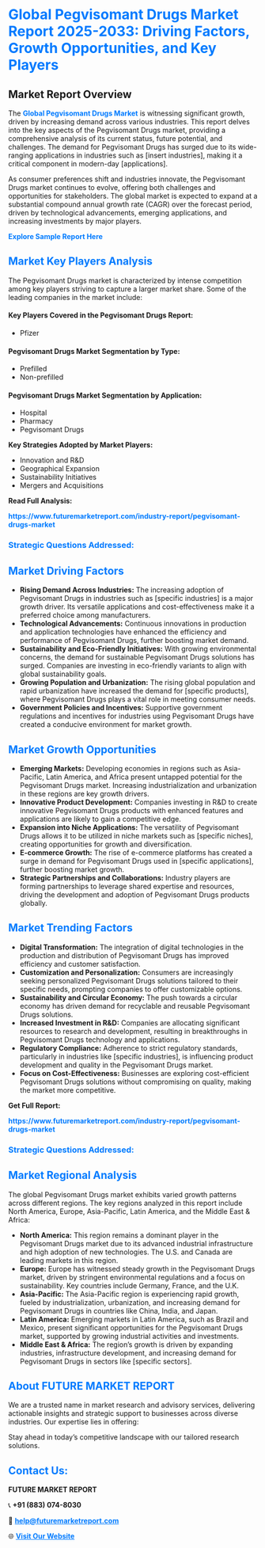 <h1 style="color: #007BFF;">Global Pegvisomant Drugs Market Report 2025-2033: Driving Factors, Growth Opportunities, and Key Players</h1>

<section id="overview">
<h2>Market Report Overview</h2>
<p>The <a href="https://www.futuremarketreport.com/industry-report/pegvisomant-drugs-market" style="color: #007BFF; text-decoration: none;"><strong>Global Pegvisomant Drugs Market</strong></a> is witnessing significant growth, driven by increasing demand across various industries. This report delves into the key aspects of the Pegvisomant Drugs market, providing a comprehensive analysis of its current status, future potential, and challenges. The demand for Pegvisomant Drugs has surged due to its wide-ranging applications in industries such as [insert industries], making it a critical component in modern-day [applications].</p>
<p>As consumer preferences shift and industries innovate, the Pegvisomant Drugs market continues to evolve, offering both challenges and opportunities for stakeholders. The global market is expected to expand at a substantial compound annual growth rate (CAGR) over the forecast period, driven by technological advancements, emerging applications, and increasing investments by major players.</p>
</section>

<section id="overview">
<p><a href="https://www.futuremarketreport.com/request-sample/reportId=122708" style="color: #007BFF; text-decoration: none;"><strong>Explore Sample Report Here</strong></a></p>
</section>

<section id="key-players">
<h2 style="color: #007BFF;">Market Key Players Analysis</h2>
<p>The Pegvisomant Drugs market is characterized by intense competition among key players striving to capture a larger market share. Some of the leading companies in the market include:</p>
<h4>Key Players Covered in the Pegvisomant Drugs Report:</h4>
<ul><li>Pfizer</li></ul>
<h4>Pegvisomant Drugs Market Segmentation by Type:</h4>
<ul><li>Prefilled</li><li>Non-prefilled</li></ul>

<h4>Pegvisomant Drugs Market Segmentation by Application:</h4>
<ul><li>Hospital</li><li>Pharmacy</li><li>Pegvisomant Drugs</li></ul>
<p><strong>Key Strategies Adopted by Market Players:</strong></p>
<ul>
<li>Innovation and R&D</li>
<li>Geographical Expansion</li>
<li>Sustainability Initiatives</li>
<li>Mergers and Acquisitions</li>
</ul>
</section>

<section>
<p><strong>Read Full Analysis: </strong></p><a href="https://www.futuremarketreport.com/industry-report/pegvisomant-drugs-market" style="color: #007BFF; text-decoration: none;"><strong>https://www.futuremarketreport.com/industry-report/pegvisomant-drugs-market</strong></a>
<h3 style="color: #007BFF;">Strategic Questions Addressed:</h3>
</section>

<section id="driving-factors">
<h2 style="color: #007BFF;">Market Driving Factors</h2>
<ul>
<li><strong>Rising Demand Across Industries:</strong> The increasing adoption of Pegvisomant Drugs in industries such as [specific industries] is a major growth driver. Its versatile applications and cost-effectiveness make it a preferred choice among manufacturers.</li>
<li><strong>Technological Advancements:</strong> Continuous innovations in production and application technologies have enhanced the efficiency and performance of Pegvisomant Drugs, further boosting market demand.</li>
<li><strong>Sustainability and Eco-Friendly Initiatives:</strong> With growing environmental concerns, the demand for sustainable Pegvisomant Drugs solutions has surged. Companies are investing in eco-friendly variants to align with global sustainability goals.</li>
<li><strong>Growing Population and Urbanization:</strong> The rising global population and rapid urbanization have increased the demand for [specific products], where Pegvisomant Drugs plays a vital role in meeting consumer needs.</li>
<li><strong>Government Policies and Incentives:</strong> Supportive government regulations and incentives for industries using Pegvisomant Drugs have created a conducive environment for market growth.</li>
</ul>
</section>

<section id="growth-opportunities">
<h2 style="color: #007BFF;">Market Growth Opportunities</h2>
<ul>
<li><strong>Emerging Markets:</strong> Developing economies in regions such as Asia-Pacific, Latin America, and Africa present untapped potential for the Pegvisomant Drugs market. Increasing industrialization and urbanization in these regions are key growth drivers.</li>
<li><strong>Innovative Product Development:</strong> Companies investing in R&D to create innovative Pegvisomant Drugs products with enhanced features and applications are likely to gain a competitive edge.</li>
<li><strong>Expansion into Niche Applications:</strong> The versatility of Pegvisomant Drugs allows it to be utilized in niche markets such as [specific niches], creating opportunities for growth and diversification.</li>
<li><strong>E-commerce Growth:</strong> The rise of e-commerce platforms has created a surge in demand for Pegvisomant Drugs used in [specific applications], further boosting market growth.</li>
<li><strong>Strategic Partnerships and Collaborations:</strong> Industry players are forming partnerships to leverage shared expertise and resources, driving the development and adoption of Pegvisomant Drugs products globally.</li>
</ul>
</section>

<section id="trending-factors">
<h2 style="color: #007BFF;">Market Trending Factors</h2>
<ul>
<li><strong>Digital Transformation:</strong> The integration of digital technologies in the production and distribution of Pegvisomant Drugs has improved efficiency and customer satisfaction.</li>
<li><strong>Customization and Personalization:</strong> Consumers are increasingly seeking personalized Pegvisomant Drugs solutions tailored to their specific needs, prompting companies to offer customizable options.</li>
<li><strong>Sustainability and Circular Economy:</strong> The push towards a circular economy has driven demand for recyclable and reusable Pegvisomant Drugs solutions.</li>
<li><strong>Increased Investment in R&D:</strong> Companies are allocating significant resources to research and development, resulting in breakthroughs in Pegvisomant Drugs technology and applications.</li>
<li><strong>Regulatory Compliance:</strong> Adherence to strict regulatory standards, particularly in industries like [specific industries], is influencing product development and quality in the Pegvisomant Drugs market.</li>
<li><strong>Focus on Cost-Effectiveness:</strong> Businesses are exploring cost-efficient Pegvisomant Drugs solutions without compromising on quality, making the market more competitive.</li>
</ul>
</section>

<section>
<p><strong>Get Full Report: </strong></p><a href="https://www.futuremarketreport.com/industry-report/pegvisomant-drugs-market" style="color: #007BFF; text-decoration: none;"><strong>https://www.futuremarketreport.com/industry-report/pegvisomant-drugs-market</strong></a>
<h3 style="color: #007BFF;">Strategic Questions Addressed:</h3>
</section>


<section id="regional-analysis">
<h2 style="color: #007BFF;">Market Regional Analysis</h2>
<p>The global Pegvisomant Drugs market exhibits varied growth patterns across different regions. The key regions analyzed in this report include North America, Europe, Asia-Pacific, Latin America, and the Middle East & Africa:</p>
<ul>
<li><strong>North America:</strong> This region remains a dominant player in the Pegvisomant Drugs market due to its advanced industrial infrastructure and high adoption of new technologies. The U.S. and Canada are leading markets in this region.</li>
<li><strong>Europe:</strong> Europe has witnessed steady growth in the Pegvisomant Drugs market, driven by stringent environmental regulations and a focus on sustainability. Key countries include Germany, France, and the U.K.</li>
<li><strong>Asia-Pacific:</strong> The Asia-Pacific region is experiencing rapid growth, fueled by industrialization, urbanization, and increasing demand for Pegvisomant Drugs in countries like China, India, and Japan.</li>
<li><strong>Latin America:</strong> Emerging markets in Latin America, such as Brazil and Mexico, present significant opportunities for the Pegvisomant Drugs market, supported by growing industrial activities and investments.</li>
<li><strong>Middle East & Africa:</strong> The region’s growth is driven by expanding industries, infrastructure development, and increasing demand for Pegvisomant Drugs in sectors like [specific sectors].</li>
</ul>
</section>

<footer>
<h2 style="color: #007BFF;">About FUTURE MARKET REPORT</h2>
<p>We are a trusted name in market research and advisory services, delivering actionable insights and strategic support to businesses across diverse industries. Our expertise lies in offering:</p>

<p>Stay ahead in today’s competitive landscape with our tailored research solutions.</p>

<h2 style="color: #007BFF;">Contact Us:</h2>
<p><strong>FUTURE MARKET REPORT</strong></p>
<p>📞 <strong>+91 (883) 074-8030</strong></p>
<p>📧 <strong><a href="mailto:help@futuremarketreport.com" style="color: #007BFF;">help@futuremarketreport.com</a></strong></p>
<p>🌐 <strong><a href="https://www.futuremarketreport.com/" style="color: #007BFF;">Visit Our Website</a></strong></p>
</footer>
